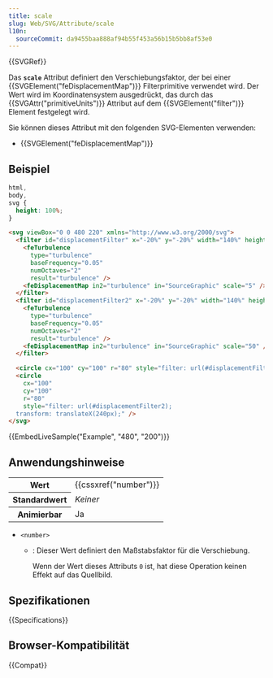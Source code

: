 ```yaml
---
title: scale
slug: Web/SVG/Attribute/scale
l10n:
  sourceCommit: da9455baa888af94b55f453a56b15b5bb8af53e0
---
```


{{SVGRef}}

Das **`scale`** Attribut definiert den Verschiebungsfaktor, der bei einer {{SVGElement("feDisplacementMap")}} Filterprimitive verwendet wird. Der Wert wird im Koordinatensystem ausgedrückt, das durch das {{SVGAttr("primitiveUnits")}} Attribut auf dem {{SVGElement("filter")}} Element festgelegt wird.

Sie können dieses Attribut mit den folgenden SVG-Elementen verwenden:

- {{SVGElement("feDisplacementMap")}}

## Beispiel

```css hidden
html,
body,
svg {
  height: 100%;
}
```

```html
<svg viewBox="0 0 480 220" xmlns="http://www.w3.org/2000/svg">
  <filter id="displacementFilter" x="-20%" y="-20%" width="140%" height="140%">
    <feTurbulence
      type="turbulence"
      baseFrequency="0.05"
      numOctaves="2"
      result="turbulence" />
    <feDisplacementMap in2="turbulence" in="SourceGraphic" scale="5" />
  </filter>
  <filter id="displacementFilter2" x="-20%" y="-20%" width="140%" height="140%">
    <feTurbulence
      type="turbulence"
      baseFrequency="0.05"
      numOctaves="2"
      result="turbulence" />
    <feDisplacementMap in2="turbulence" in="SourceGraphic" scale="50" />
  </filter>

  <circle cx="100" cy="100" r="80" style="filter: url(#displacementFilter);" />
  <circle
    cx="100"
    cy="100"
    r="80"
    style="filter: url(#displacementFilter2);
  transform: translateX(240px);" />
</svg>
```

{{EmbedLiveSample("Example", "480", "200")}}

## Anwendungshinweise

<table class="properties">
  <tbody>
    <tr>
      <th scope="row">Wert</th>
      <td>{{cssxref("number")}}</td>
    </tr>
    <tr>
      <th scope="row">Standardwert</th>
      <td><em>Keiner</em></td>
    </tr>
    <tr>
      <th scope="row">Animierbar</th>
      <td>Ja</td>
    </tr>
  </tbody>
</table>

- `<number>`

  - : Dieser Wert definiert den Maßstabsfaktor für die Verschiebung.

    Wenn der Wert dieses Attributs `0` ist, hat diese Operation keinen Effekt auf das Quellbild.

## Spezifikationen

{{Specifications}}

## Browser-Kompatibilität

{{Compat}}
